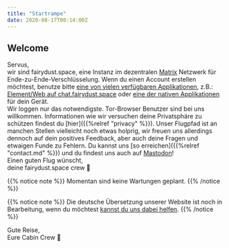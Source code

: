 ```yaml
---
title: "Startrampe"
date: 2020-08-17T00:14:00Z
---
```


## Welcome

Servus,  
wir sind fairydust.space, eine Instanz im dezentralen [Matrix](https://matrix.org/) Netzwerk für Ende-zu-Ende-Verschlüsselung.
Wenn du einen Account erstellen möchtest, benutze bitte [eine von vielen verfügbaren Applikationen](https://matrix.org/clients/), z.B.: [Element/Web auf chat.fairydust.space](https://chat.fairydust.space) oder [eine der nativen Applikationen](https://element.io/get-started) für dein Gerät.  
Wir loggen nur das notwendigste. Tor-Browser Benutzer sind bei uns willkommen. Informationen wie wir versuchen deine Privatsphäre zu schützen findest du [hier]({{%relref "privacy" %}}).
Unser Flugpfad ist an manchen Stellen vielleicht noch etwas holprig, wir freuen uns allerdings dennoch auf dein positives Feedback, aber auch deine Fragen und etwaigen Funde zu Fehlern.
Du kannst uns [so erreichen]({{%relref "contact.md" %}}) und du findest uns auch auf [<a rel="me" href="https://chaos.social/@fairydust_space">Mastodon</a>](https://chaos.social/@fairydust_space)!  
Einen guten Flug wünscht,  
deine fairydust.space crew &#x1F680;

{{% notice note %}}
Momentan sind keine Wartungen geplant.
{{% /notice %}}

{{% notice note %}}
Die deutsche Übersetzung unserer Website ist noch in Bearbeitung, wenn du möchtest [kannst du uns dabei helfen](https://github.com/fairydust-space/launchpad).
{{% /notice %}}

Gute Reise,  
Eure Cabin Crew &#x1F680;
